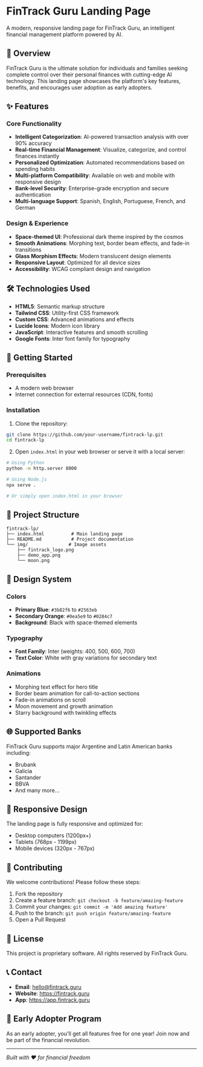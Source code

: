 # FinTrack Guru Landing Page

A modern, responsive landing page for FinTrack Guru, an intelligent financial management platform powered by AI.

## 🌟 Overview

FinTrack Guru is the ultimate solution for individuals and families seeking complete control over their personal finances with cutting-edge AI technology. This landing page showcases the platform's key features, benefits, and encourages user adoption as early adopters.

## ✨ Features

### Core Functionality
- **Intelligent Categorization**: AI-powered transaction analysis with over 90% accuracy
- **Real-time Financial Management**: Visualize, categorize, and control finances instantly
- **Personalized Optimization**: Automated recommendations based on spending habits
- **Multi-platform Compatibility**: Available on web and mobile with responsive design
- **Bank-level Security**: Enterprise-grade encryption and secure authentication
- **Multi-language Support**: Spanish, English, Portuguese, French, and German

### Design & Experience
- **Space-themed UI**: Professional dark theme inspired by the cosmos
- **Smooth Animations**: Morphing text, border beam effects, and fade-in transitions
- **Glass Morphism Effects**: Modern translucent design elements
- **Responsive Layout**: Optimized for all device sizes
- **Accessibility**: WCAG compliant design and navigation

## 🛠️ Technologies Used

- **HTML5**: Semantic markup structure
- **Tailwind CSS**: Utility-first CSS framework
- **Custom CSS**: Advanced animations and effects
- **Lucide Icons**: Modern icon library
- **JavaScript**: Interactive features and smooth scrolling
- **Google Fonts**: Inter font family for typography

## 🚀 Getting Started

### Prerequisites
- A modern web browser
- Internet connection for external resources (CDN, fonts)

### Installation

1. Clone the repository:
```bash
git clone https://github.com/your-username/fintrack-lp.git
cd fintrack-lp
```

2. Open `index.html` in your web browser or serve it with a local server:
```bash
# Using Python
python -m http.server 8000

# Using Node.js
npx serve .

# Or simply open index.html in your browser
```

## 📁 Project Structure

```
fintrack-lp/
├── index.html          # Main landing page
├── README.md           # Project documentation
└── img/               # Image assets
    ├── fintrack_logo.png
    ├── demo_app.png
    └── moon.png
```

## 🎨 Design System

### Colors
- **Primary Blue**: `#3b82f6` to `#2563eb`
- **Secondary Orange**: `#0ea5e9` to `#0284c7`
- **Background**: Black with space-themed elements

### Typography
- **Font Family**: Inter (weights: 400, 500, 600, 700)
- **Text Color**: White with gray variations for secondary text

### Animations
- Morphing text effect for hero title
- Border beam animation for call-to-action sections
- Fade-in animations on scroll
- Moon movement and growth animation
- Starry background with twinkling effects

## 🌐 Supported Banks

FinTrack Guru supports major Argentine and Latin American banks including:
- Brubank
- Galicia
- Santander
- BBVA
- And many more...

## 📱 Responsive Design

The landing page is fully responsive and optimized for:
- Desktop computers (1200px+)
- Tablets (768px - 1199px)
- Mobile devices (320px - 767px)

## 🤝 Contributing

We welcome contributions! Please follow these steps:

1. Fork the repository
2. Create a feature branch: `git checkout -b feature/amazing-feature`
3. Commit your changes: `git commit -m 'Add amazing feature'`
4. Push to the branch: `git push origin feature/amazing-feature`
5. Open a Pull Request

## 📄 License

This project is proprietary software. All rights reserved by FinTrack Guru.

## 📞 Contact

- **Email**: hello@fintrack.guru
- **Website**: https://fintrack.guru
- **App**: https://app.fintrack.guru

## 🎯 Early Adopter Program

As an early adopter, you'll get all features free for one year! Join now and be part of the financial revolution.

---

*Built with ❤️ for financial freedom*